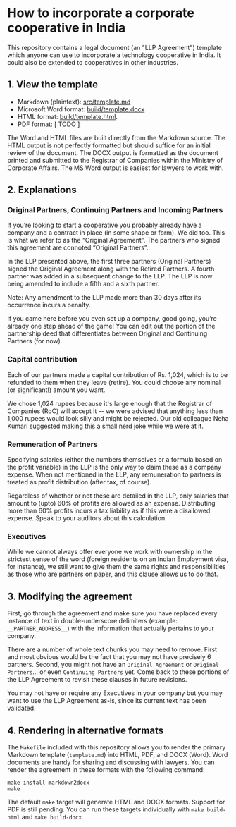 # How to incorporate a corporate cooperative in India

This repository contains a legal document (an "LLP Agreement") template which anyone can use to incorporate a technology cooperative in India. It could also be extended to cooperatives in other industries.

## 1. View the template

* Markdown (plaintext): [src/template.md](https://github.com/nilenso/cooperative-agreement/blob/master/src/template.md)
* Microsoft Word format: [build/template.docx](https://github.com/nilenso/cooperative-agreement/blob/master/build/template.docx)
* HTML format: [build/template.html](https://github.com/nilenso/cooperative-agreement/blob/master/build/template.html).
* PDF format: \[ TODO \]

The Word and HTML files are built directly from the Markdown source. The HTML output is not perfectly formatted but should suffice for an initial review of the document. The DOCX output is formatted as the document printed and submitted to the Registrar of Companies within the Ministry of Corporate Affairs. The MS Word output is easiest for lawyers to work with.

## 2. Explanations

### Original Partners, Continuing Partners and Incoming Partners

If you’re looking to start a cooperative you probably already have a company and a contract in place (in some shape or form). We did too. This is what we refer to as the “Original Agreement”. The partners who signed this agreement are connoted “Original Partners”.

In the LLP presented above, the first three partners (Original Partners) signed the Original Agreement along with the Retired Partners. A fourth partner was added in a subsequent change to the LLP. The LLP is now being amended to include a fifth and a sixth partner.

Note: Any amendment to the LLP made more than 30 days after its occurrence incurs a penalty.

If you came here before you even set up a company, good going, you’re already one step ahead of the game! You can edit out the portion of the partnership deed that differentiates between Original and Continuing Partners (for now).

### Capital contribution

Each of our partners made a capital contribution of Rs. 1,024, which is to be refunded to them when they leave (retire). You could choose any nominal (or significant!) amount you want.

We chose 1,024 rupees because it's large enough that the Registrar of Companies (RoC) will accept it -- we were advised that anything less than 1,000 rupees would look silly and might be rejected. Our old colleague Neha Kumari suggested making this a small nerd joke while we were at it.

### Remuneration of Partners

Specifying salaries (either the numbers themselves or a formula based on the profit variable) in the LLP is the only way to claim these as a company expense. When not mentioned in the LLP, any remuneration to partners is treated as profit distribution (after tax, of course).

Regardless of whether or not these are detailed in the LLP, only salaries that amount to (upto) 60% of profits are allowed as an expense. Distributing more than 60% profits incurs a tax liability as if this were a disallowed expense. Speak to your auditors about this calculation.

### Executives

While we cannot always offer everyone we work with ownership in the strictest sense of the word (foreign residents on an Indian Employment visa, for instance), we still want to give them the same rights and responsibilities as those who are partners on paper, and this clause allows us to do that.

## 3. Modifying the agreement

First, go through the agreement and make sure you have replaced every instance of text in double-underscore delimiters (example: `__PARTNER_ADDRESS__`) with the information that actually pertains to your company.

There are a number of whole text chunks you may need to remove. First and most obvious would be the fact that you may not have precisely 6 partners. Second, you might not have an `Original Agreement` or `Original Partners`... or even `Continuing Partners` yet. Come back to these portions of the LLP Agreement to revisit these clauses in future revisions.

You may not have or require any Executives in your company but you may want to use the LLP Agreement as-is, since its current text has been validated.

## 4. Rendering in alternative formats

The `Makefile` included with this repository allows you to render the primary Markdown template (`template.md`) into HTML, PDF, and DOCX (Word). Word documents are handy for sharing and discussing with lawyers. You can render the agreement in these formats with the following command:

```
make install-markdown2docx
make
```

The default `make` target will generate HTML and DOCX formats. Support for PDF is still pending. You can run these targets individually with `make build-html` and `make build-docx`.
